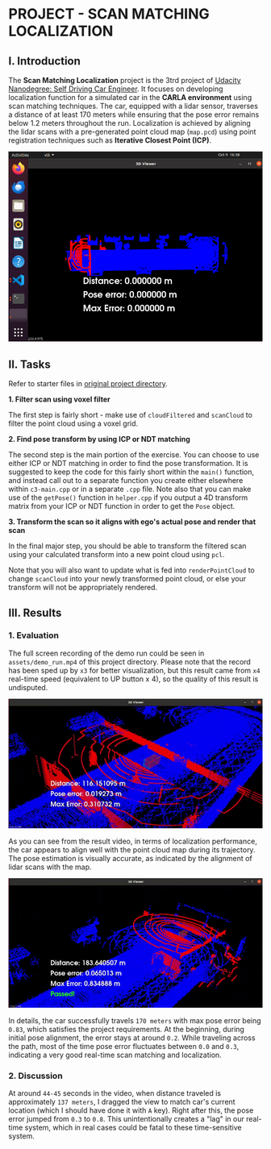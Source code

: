 # PROJECT - SCAN MATCHING LOCALIZATION

## I. Introduction

The **Scan Matching Localization** project is the 3trd project of [Udacity Nanodegree: Self Driving Car Engineer](https://www.udacity.com/course/self-driving-car-engineer-nanodegree--nd0013). It focuses on developing localization function for a simulated car in the **CARLA environment** using scan matching techniques. The car, equipped with a lidar sensor, traverses a distance of at least 170 meters while ensuring that the pose error remains below 1.2 meters throughout the run. Localization is achieved by aligning the lidar scans with a pre-generated point cloud map (`map.pcd`) using point registration techniques such as **Iterative Closest Point (ICP)**.

![intro_glimpse](./assets/intro_glimpse.png)

## II. Tasks

Refer to starter files in [original project directory](https://github.com/udacity/nd0013_cd2693_Exercise_Starter_Code/tree/main/Lesson_7_Project_Scan_Matching_Localization).

**1. Filter scan using voxel filter**

The first step is fairly short - make use of `cloudFiltered` and `scanCloud` to filter the point cloud using a voxel grid.

**2. Find pose transform by using ICP or NDT matching**

The second step is the main portion of the exercise. You can choose to use either ICP or NDT matching in order to find the pose transformation. It is suggested to keep the code for this fairly short within the `main()` function, and instead call out to a separate function you create either elsewhere within `c3-main.cpp` or in a separate `.cpp` file. Note also that you can make use of the `getPose()` function in `helper.cpp` if you output a 4D transform matrix from your ICP or NDT function in order to get the `Pose` object.

**3. Transform the scan so it aligns with ego's actual pose and render that scan**

In the final major step, you should be able to transform the filtered scan using your calculated transform into a new point cloud using `pcl`.

Note that you will also want to update what is fed into `renderPointCloud` to change `scanCloud` into your newly transformed point cloud, or else your transform will not be appropriately rendered.

## III. Results

### 1. Evaluation

The full screen recording of the demo run could be seen in `assets/demo_run.mp4` of this project directory. Please note that the record has been sped up by `x3` for better visualization, but this result came from `x4` real-time speed (equivalent to UP button x 4), so the quality of this result is undisputed.

![result_glimpse](./assets/result_glimpse.png)

As you can see from the result video, in terms of localization performance, the car appears to align well with the point cloud map during its trajectory. The pose estimation is visually accurate, as indicated by the alignment of lidar scans with the map.

![result_passed](./assets/result_passed.png)

In details, the car successfully travels `170 meters` with max pose error being `0.83`, which satisfies the project requirements. At the beginning, during initial pose alignment, the error stays at around `0.2`. While traveling across the path, most of the time pose error fluctuates between `0.0` and `0.3`, indicating a very good real-time scan matching and localization.

### 2. Discussion

At around `44-45` seconds in the video, when distance traveled is approximately `137 meters`, I dragged the view to match car's current location (which I should have done it with `A` key). Right after this, the pose error jumped from `0.3` to `0.8`. This unintentionally creates a "lag" in our real-time system, which in real cases could be fatal to these time-sensitive system.